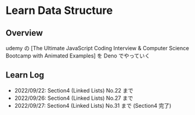 # Learn Data Structure

## Overview

udemy の [The Ultimate JavaScript Coding Interview & Computer Science Bootcamp
with Animated Examples] を Deno でやっていく

## Learn Log

- 2022/09/22: Section4 (Linked Lists) No.22 まで
- 2022/09/26: Section4 (Linked Lists) No.27 まで
- 2022/09/27: Section4 (Linked Lists) No.31 まで (Section4 完了)
